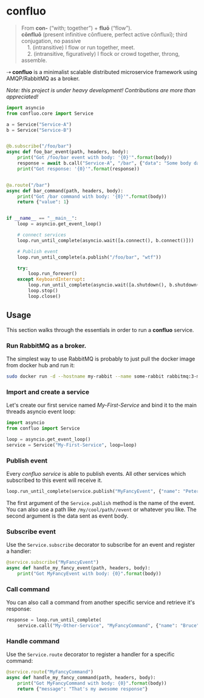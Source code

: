 # confluo

> From **con-** ‎(“with; together”) + **fluō** ‎(“flow”). <br>
> **cōnfluō** ‎(present infinitive cōnfluere, perfect active cōnfluxī); third conjugation, no passive <br>
> &nbsp;&nbsp;&nbsp;&nbsp;1. (intransitive) I flow or run together, meet. <br>
> &nbsp;&nbsp;&nbsp;&nbsp;2. (intransitive, figuratively) I flock or crowd together, throng, assemble. <br>

⇢ **confluo** is a minimalist scalable distributed microservice framework using AMQP/RabbitMQ as a broker.

*Note: this project is under heavy development! Contributions are more than appreciated!*

```python
import asyncio
from confluo.core import Service

a = Service("Service-A")
b = Service("Service-B")


@b.subscribe("/foo/bar")
async def foo_bar_event(path, headers, body):
    print("Got /foo/bar event with body: '{0}'".format(body))
    response = await b.call("Service-A", "/bar", {"data": "Some body data"})
    print("Got response: '{0}'".format(response))


@a.route("/bar")
async def bar_command(path, headers, body):
    print("Got /bar command with body: '{0}'".format(body))
    return {"value": 1}


if __name__ == "__main__":
    loop = asyncio.get_event_loop()

    # connect services
    loop.run_until_complete(asyncio.wait([a.connect(), b.connect()]))

    # Publish event
    loop.run_until_complete(a.publish("/foo/bar", "wtf"))

    try:
        loop.run_forever()
    except KeyboardInterrupt:
        loop.run_until_complete(asyncio.wait([a.shutdown(), b.shutdown()]))
        loop.stop()
        loop.close()

```

## Usage

This section walks through the essentials in order to run a **confluo** service.

### Run RabbitMQ as a broker.

The simplest way to use RabbitMQ is probably to just pull the docker image from docker hub and run it:

```bash
sudo docker run -d --hostname my-rabbit --name some-rabbit rabbitmq:3-management
```

### Import and create a service

Let's create our first service named *My-First-Service* and bind it to the main threads asyncio event loop:

```python
import asyncio
from confluo import Service

loop = asyncio.get_event_loop()
service = Service("My-First-Service", loop=loop)
```

### Publish event

Every *confluo service* is able to publish events. All other services which subscribed to this event will receive it.

```python
loop.run_until_complete(service.publish("MyFancyEvent", {"name": "Peter", "nickname": "Spider Man"}))
```

The first argument of the `Service.publish` method is the name of the event. You can also use a path like `/my/cool/path//event` or whatever you like. The second argument is the data sent as event body.

### Subscribe event

Use the `Service.subscribe` decorator to subscribe for an event and register a handler:

```python
@service.subscribe("MyFancyEvent")
async def handle_my_fancy_event(path, headers, body):
    print("Got MyFancyEvent with body: {0}".format(body))
```

### Call command

You can also call a command from another specific service and retrieve it's response:

```python
response = loop.run_until_complete(
    service.call("My-Other-Service", "MyFancyCommand", {"name": "Bruce", "nickname": "Batman"}))
```

### Handle command

Use the `Service.route` decorator to register a handler for a specific command:

```python
@service.route("MyFancyCommand")
async def handle_my_fancy_command(path, headers, body):
    print("Got MyFancyCommand with body: {0}".format(body))
    return {"message": "That's my awesome response"}
```
